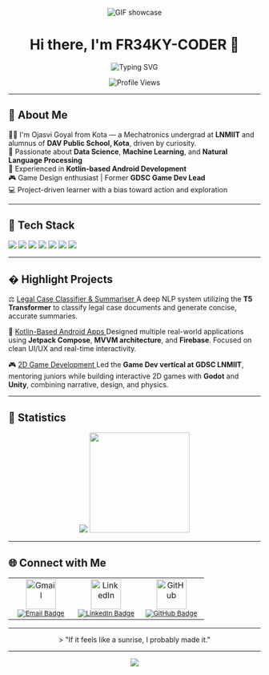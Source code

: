 <p align="center"> <img src="https://user-images.githubusercontent.com/74038190/225813708-98b745f2-7d22-48cf-9150-083f1b00d6c9.gif" alt="GIF showcase" width=wrap_content/> </p>
<h1 align="center">Hi there, I'm FR34KY-CODER 👋</h1>

<p align="center">
  <img src="https://readme-typing-svg.demolab.com?font=Fira+Code&size=24&duration=2000&pause=1000&color=0E75B6&center=true&vCenter=true&width=500&lines=I+am+a+Developer;I+am+a+Data+Scientist;I+am+a+Game+Dev+Enthusiast" alt="Typing SVG" />
</p>

<p align="center">
  <img src="https://komarev.com/ghpvc/?username=fr34k0&label=Profile%20views&color=0e75b6&style=flat" alt="Profile Views" />
</p>

---

## 🚀 About Me

🧑‍🎓 I'm Ojasvi Goyal from Kota — a Mechatronics undergrad at **LNMIIT** and alumnus of **DAV Public School, Kota**, driven by curiosity.   
🔬 Passionate about **Data Science**, **Machine Learning**, and **Natural Language Processing**  
📱 Experienced in **Kotlin-based Android Development**  
🎮 Game Design enthusiast | Former **GDSC Game Dev Lead**  
💻 Project-driven learner with a bias toward action and exploration  

---

## 🧰 Tech Stack

<p>
  <img src="https://img.shields.io/badge/Python-3670A0?style=for-the-badge&logo=python&logoColor=white"/>
  <img src="https://img.shields.io/badge/Kotlin-7F52FF?style=for-the-badge&logo=kotlin&logoColor=white"/>
  <img src="https://img.shields.io/badge/TensorFlow-FF6F00?style=for-the-badge&logo=tensorflow&logoColor=white"/>
  <img src="https://img.shields.io/badge/T5-Model-FFB6C1?style=for-the-badge"/>
  <img src="https://img.shields.io/badge/Android-3DDC84?style=for-the-badge&logo=android&logoColor=white"/>
  <img src="https://img.shields.io/badge/Firebase-FFCA28?style=for-the-badge&logo=firebase&logoColor=black"/>
  <img src="https://img.shields.io/badge/Unity-100000?style=for-the-badge&logo=unity&logoColor=white"/>
</p>

---

## � Highlight Projects

⚖️ <a href="https://github.com/FR34KY-CODER/Legal-Case-Classification-and-Summarization">Legal Case Classifier & Summariser  </a>
A deep NLP system utilizing the **T5 Transformer** to classify legal case documents and generate concise, accurate summaries.

📱 <a href="https://github.com/FR34KY-CODER/KotlinFirebase-Social-Media-Application">Kotlin-Based Android Apps  </a>
Designed multiple real-world applications using **Jetpack Compose**, **MVVM architecture**, and **Firebase**. Focused on clean UI/UX and real-time interactivity.

🎮 <a href="https://github.com/FR34KY-CODER/RoadRash-Game-Project">2D Game Development  </a>
Led the **Game Dev vertical at GDSC LNMIIT**, mentoring juniors while building interactive 2D games with **Godot** and **Unity**, combining narrative, design, and physics.

---

## 📜 Statistics

<p align="center">
  <img src="https://github-readme-streak-stats.herokuapp.com/?user=FR34KY-CODER&theme=nightowl" />
  <img src="https://camo.githubusercontent.com/8fb7c0644496eee498617b90af977eb2f26a9a54187d9fa2f6c007e02cf7dc2f/68747470733a2f2f692e67697068792e636f6d2f6d656469612f76312e59326c6b505463354d4749334e6a45784e486c70655855315a6d787363335673613249775a326c69625864694f47747265486c335a6e45324f575a7262335a32614856724d795a6c634431324d563970626e526c636d35686246396e61575a66596e6c666157516d593351395a772f6f4f78535849354432637663366b595376772f67697068792d646f776e73697a65642d6c617267652e676966" width="200px" height="200px"/>
</p>

---
## 🌐 Connect with Me

<table width="100%" align="center">
  <tr>
    <td align="center" width="33%">
      <a href="mailto:ojasvigoyal275@gmail.com">
        <img src="https://img.icons8.com/color/96/gmail-new.png" height="60" alt="Gmail"/><br/>
        <sub><img src="https://img.shields.io/badge/Email-ff4c1c?style=for-the-badge&logo=gmail&logoColor=white" alt="Email Badge"/></sub>
      </a>
    </td>
    <td align="center" width="33%">
      <a href="https://www.linkedin.com/in/ojasvi-goyal-85b82525b">
        <img src="https://img.icons8.com/color/96/linkedin.png" height="60" alt="LinkedIn"/><br/>
        <sub><img src="https://img.shields.io/badge/LinkedIn-0077b5?style=for-the-badge&logo=linkedin&logoColor=white" alt="LinkedIn Badge"/></sub>
      </a>
    </td>
    <td align="center" width="33%">
      <a href="https://github.com/FR34KY-CODER">
        <img src="https://img.icons8.com/ios-filled/100/ffffff/github.png" height="60" alt="GitHub"/><br/>
        <sub><img src="https://img.shields.io/badge/GitHub-171515?style=for-the-badge&logo=github&logoColor=white" alt="GitHub Badge"/></sub>
      </a>
    </td>
  </tr>
</table>

---

<p align = center> > "If it feels like a sunrise, I probably made it."</p>

---
<p align="center"> <img src="https://github.com/FR34KY-CODER/FR34KY-CODER/blob/main/sekiro-mortal-blade.gif?raw=true" width=wrap_content /> </p>
